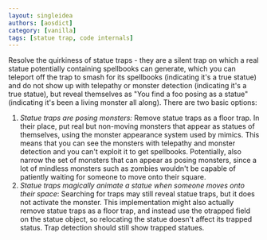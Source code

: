 ```yaml
---
layout: singleidea
authors: [aosdict]
category: [vanilla]
tags: [statue trap, code internals]
---
```

Resolve the quirkiness of statue traps - they are a silent trap on which a real
statue potentially containing spellbooks can generate, which you can teleport off
the trap to smash for its spellbooks (indicating it's a true statue) and do not
show up with telepathy or monster detection (indicating it's a true statue), but
reveal themselves as "You find a foo posing as a statue" (indicating it's been a
living monster all along). There are two basic options:
1. _Statue traps are posing monsters:_ Remove statue traps as a floor trap. In
   their place, put real but non-moving monsters that appear as statues of
   themselves, using the monster appearance system used by mimics. This means
   that you can see the monsters with telepathy and monster detection and you
   can't exploit it to get spellbooks. Potentially, also narrow the set of
   monsters that can appear as posing monsters, since a lot of mindless monsters
   such as zombies wouldn't be capable of patiently waiting for someone to move
   onto their square.
2. _Statue traps magically animate a statue when someone moves onto their
   space_: Searching for traps may still reveal statue traps, but it does not
   activate the monster. This implementation might also actually remove statue
   traps as a floor trap, and instead use the otrapped field on the statue
   object, so relocating the statue doesn't affect its trapped status. Trap
   detection should still show trapped statues.
